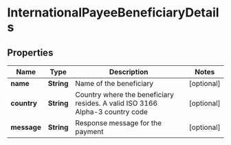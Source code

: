 # InternationalPayeeBeneficiaryDetails

## Properties
Name | Type | Description | Notes
------------ | ------------- | ------------- | -------------
**name** | **String** | Name of the beneficiary |  [optional]
**country** | **String** | Country where the beneficiary resides. A valid ISO 3166 Alpha-3 country code |  [optional]
**message** | **String** | Response message for the payment |  [optional]
